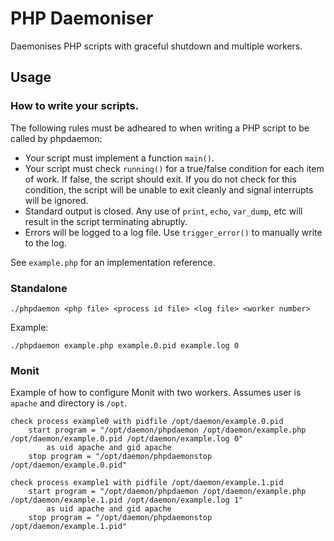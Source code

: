 # PHP Daemoniser

Daemonises PHP scripts with graceful shutdown and multiple workers.

## Usage

### How to write your scripts.

The following rules must be adheared to when writing a PHP script to be called by phpdaemon:

 - Your script must implement a function `main()`.
 - Your script must check `running()` for a true/false condition for each
   item of work. If false, the script should exit. If you do not check for this
   condition, the script will be unable to exit cleanly and signal interrupts
   will be ignored.
 - Standard output is closed. Any use of `print`, `echo`, `var_dump`, etc will
   result in the script terminating abruptly.
 - Errors will be logged to a log file. Use `trigger_error()` to manually write
   to the log.

See `example.php` for an implementation reference.

### Standalone

```
./phpdaemon <php file> <process id file> <log file> <worker number>
```

Example:

```
./phpdaemon example.php example.0.pid example.log 0
```

### Monit

Example of how to configure Monit with two workers. Assumes user is
`apache` and directory is `/opt`.

```
check process example0 with pidfile /opt/daemon/example.0.pid
    start program = "/opt/daemon/phpdaemon /opt/daemon/example.php /opt/daemon/example.0.pid /opt/daemon/example.log 0"
        as uid apache and gid apache
    stop program = "/opt/daemon/phpdaemonstop /opt/daemon/example.0.pid"

check process example1 with pidfile /opt/daemon/example.1.pid
    start program = "/opt/daemon/phpdaemon /opt/daemon/example.php /opt/daemon/example.1.pid /opt/daemon/example.log 1"
        as uid apache and gid apache
    stop program = "/opt/daemon/phpdaemonstop /opt/daemon/example.1.pid"
```
